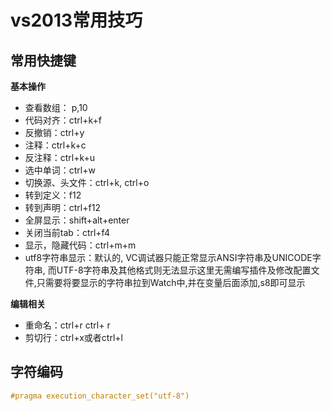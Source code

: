 # vs2013常用技巧

## 常用快捷键

**基本操作**

- 查看数组： p,10
- 代码对齐：ctrl+k+f
- 反撤销：ctrl+y
- 注释：ctrl+k+c
- 反注释：ctrl+k+u
- 选中单词：ctrl+w
- 切换源、头文件：ctrl+k, ctrl+o
- 转到定义：f12
- 转到声明：ctrl+f12
- 全屏显示：shift+alt+enter
- 关闭当前tab：ctrl+f4
- 显示，隐藏代码：ctrl+m+m
- utf8字符串显示：默认的, VC调试器只能正常显示ANSI字符串及UNICODE字符串, 而UTF-8字符串及其他格式则无法显示这里无需编写插件及修改配置文件,只需要将要显示的字符串拉到Watch中,并在变量后面添加,s8即可显示

**编辑相关**

- 重命名：ctrl+r ctrl+ r
- 剪切行：ctrl+x或者ctrl+l

## 字符编码

```C++
#pragma execution_character_set("utf-8")
```

